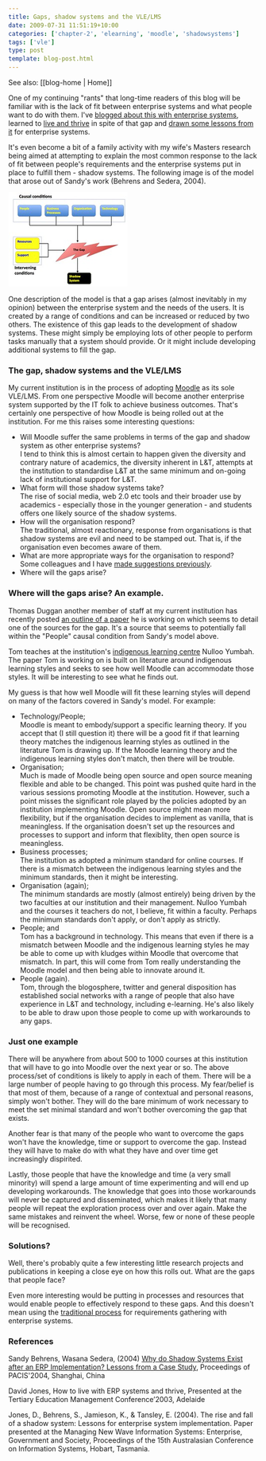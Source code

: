 ```yaml
---
title: Gaps, shadow systems and the VLE/LMS
date: 2009-07-31 11:51:19+10:00
categories: ['chapter-2', 'elearning', 'moodle', 'shadowsystems']
tags: ['vle']
type: post
template: blog-post.html
---
```


See also: [[blog-home | Home]]

One of my continuing "rants" that long-time readers of this blog will be familiar with is the lack of fit between enterprise systems and what people want to do with them. I've [blogged about this with enterprise systems](/blog2/2009/06/15/how-silly-can-enterprise-it-get-tools-should-fit-the-people-not-the-other-way-around/), learned to [live and thrive](/blog2/publications/how-to-live-with-erp-systems-and-thrive/) in spite of that gap and [drawn some lessons from it](/blog2/publications/the-rise-and-fall-of-a-shadow-system-lessons-for-enterprise-system-implementation/) for enterprise systems.

It's even become a bit of a family activity with my wife's Masters research being aimed at attempting to explain the most common response to the lack of fit between people's requirements and the enterprise systems put in place to fulfill them - shadow systems. The following image is of the model that arose out of Sandy's work (Behrens and Sedera, 2004).

[![Sandy's Shadow System Model](images/2987249807_d61f55f8c8_m.jpg)](http://www.flickr.com/photos/david_jones/2987249807/ "Sandy's Shadow System Model by David T Jones, on Flickr")

One description of the model is that a gap arises (almost inevitably in my opinion) between the enterprise system and the needs of the users. It is created by a range of conditions and can be increased or reduced by two others. The existence of this gap leads to the development of shadow systems. These might simply be employing lots of other people to perform tasks manually that a system should provide. Or it might include developing additional systems to fill the gap.

### The gap, shadow systems and the VLE/LMS

My current institution is in the process of adopting [Moodle](http://moodle.org/) as its sole VLE/LMS. From one perspective Moodle will become another enterprise system supported by the IT folk to achieve business outcomes. That's certainly one perspective of how Moodle is being rolled out at the institution. For me this raises some interesting questions:

- Will Moodle suffer the same problems in terms of the gap and shadow system as other enterprise systems?  
    I tend to think this is almost certain to happen given the diversity and contrary nature of academics, the diversity inherent in L&T, attempts at the institution to standardise L&T at the same minimum and on-going lack of institutional support for L&T.
- What form will those shadow systems take?  
    The rise of social media, web 2.0 etc tools and their broader use by academics - especially those in the younger generation - and students offers one likely source of the shadow systems.
- How will the organisation respond?  
    The traditional, almost reactionary, response from organisations is that shadow systems are evil and need to be stamped out. That is, if the organisation even becomes aware of them.
- What are more appropriate ways for the organisation to respond?  
    Some colleagues and I have [made suggestions previously](/blog2/publications/the-rise-and-fall-of-a-shadow-system-lessons-for-enterprise-system-implementation/).
- Where will the gaps arise?

### Where will the gaps arise? An example.

Thomas Duggan another member of staff at my current institution has recently posted [an outline of a paper](http://www.tduggan.com/2009/07/29/a-brief-outline-of-a-paper-i-am-working-on/) he is working on which seems to detail one of the sources for the gap. It's a source that seems to potentially fall within the "People" causal condition from Sandy's model above.

Tom teaches at the institution's [indigenous learning centre](http://nullooyumbah.cqu.edu.au/) Nulloo Yumbah. The paper Tom is working on is built on literature around indigenous learning styles and seeks to see how well Moodle can accommodate those styles. It will be interesting to see what he finds out.

My guess is that how well Moodle will fit these learning styles will depend on many of the factors covered in Sandy's model. For example:

- Technology/People;  
    Moodle is meant to embody/support a specific learning theory. If you accept that (I still question it) there will be a good fit if that learning theory matches the indigenous learning styles as outlined in the literature Tom is drawing up. If the Moodle learning theory and the indigenous learning styles don't match, then there will be trouble.
- Organisation;  
    Much is made of Moodle being open source and open source meaning flexible and able to be changed. This point was pushed quite hard in the various sessions promoting Moodle at the institution. However, such a point misses the significant role played by the policies adopted by an institution implementing Moodle. Open source might mean more flexibility, but if the organisation decides to implement as vanilla, that is meaningless. If the organisation doesn't set up the resources and processes to support and inform that flexiblity, then open source is meaningless.
- Business processes;  
    The institution as adopted a minimum standard for online courses. If there is a mismatch between the indigenous learning styles and the minimum standards, then it might be interesting.
- Organisation (again);  
    The minimum standards are mostly (almost entirely) being driven by the two faculties at our institution and their management. Nulloo Yumbah and the courses it teachers do not, I believe, fit within a faculty. Perhaps the minimum standards don't apply, or don't apply as strictly.
- People; and  
    Tom has a background in technology. This means that even if there is a mismatch between Moodle and the indigenous learning styles he may be able to come up with kludges within Moodle that overcome that mismatch. In part, this will come from Tom really understanding the Moodle model and then being able to innovate around it.
- People (again).  
    Tom, through the blogosphere, twitter and general disposition has established social networks with a range of people that also have experience in L&T and technology, including e-learning. He's also likely to be able to draw upon those people to come up with workarounds to any gaps.

### Just one example

There will be anywhere from about 500 to 1000 courses at this institution that will have to go into Moodle over the next year or so. The above process/set of conditions is likely to apply in each of them. There will be a large number of people having to go through this process. My fear/belief is that most of them, because of a range of contextual and personal reasons, simply won't bother. They will do the bare minimum of work necessary to meet the set minimal standard and won't bother overcoming the gap that exists.

Another fear is that many of the people who want to overcome the gaps won't have the knowledge, time or support to overcome the gap. Instead they will have to make do with what they have and over time get increasingly dispirited.

Lastly, those people that have the knowledge and time (a very small minority) will spend a large amount of time experimenting and will end up developing workarounds. The knowledge that goes into those workarounds will never be captured and disseminated, which makes it likely that many people will repeat the exploration process over and over again. Make the same mistakes and reinvent the wheel. Worse, few or none of these people will be recognised.

### Solutions?

Well, there's probably quite a few interesting little research projects and publications in keeping a close eye on how this rolls out. What are the gaps that people face?

Even more interesting would be putting in processes and resources that would enable people to effectively respond to these gaps. And this doesn't mean using the [traditional process](/blog2/2009/07/24/wicked-problems-requirements-gathering-and-the-lms-approach-to-e-learning/) for requirements gathering with enterprise systems.

### References

Sandy Behrens, Wasana Sedera, (2004) [Why do Shadow Systems Exist after an ERP Implementation? Lessons from a Case Study](http://emergentresearchers.wordpress.com/?attachment_id=16), Proceedings of PACIS'2004, Shanghai, China

David Jones, How to live with ERP systems and thrive, Presented at the Tertiary Education Management Conference’2003, Adelaide

Jones, D., Behrens, S., Jamieson, K., & Tansley, E. (2004). The rise and fall of a shadow system: Lessons for enterprise system implementation. Paper presented at the Managing New Wave Information Systems: Enterprise, Government and Society, Proceedings of the 15th Australasian Conference on Information Systems, Hobart, Tasmania.